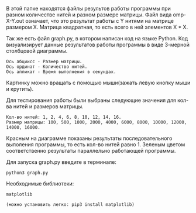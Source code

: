 В этой папке находятся файлы результов работы программы при разном количестве нитей и разном размере матрицы.
Файл вида omp-X-Y.out означает, что это результат работы с Y нитями на матрице размером X.
Матрица квадратная, то есть всего в ней элементов X * X.

Так же есть файл graph.py, в котором написан код на языке Python.
Код визуализирует данные результатов работы программы в виде 3-мерной столбцовой диаграммы.

	Ось абциисс - Размер матрицы.
	Ось ординат - Количество нитей.
	Ось апликат - Время выполнения в секундах.
Картинку можно вращать с помощью мыши(зажать левую кнопку мыши и крутить).

Для тестирования работы были выбраны следующие значения для кол-ва нитей и размеров матрицы.

	Кол-во нитей: 1, 2, 4, 6, 8, 10, 12, 14, 16.
	Размер матрицы: 100, 500, 1000, 2000, 4000, 6000, 8000, 10000, 12000, 14000, 16000.

Красным на диаграмме показаны результаты последовательного выполения программы, 
то есть кол-во нитей равно 1.
Зеленым цветом соответственно результаты параллельно работающей программы.

Для запуска graph.py введите в терминале:

	python3 graph.py

Необходимые библиотеки:

	matplotlib

	(можно установить легко: pip3 install matplotlib)